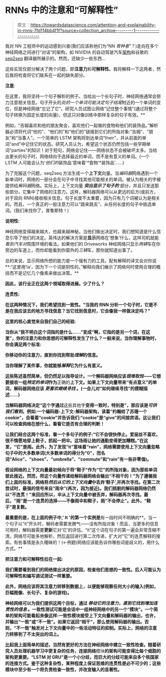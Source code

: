 # RNNs 中的注意和“可解释性”

> 原文：<https://towardsdatascience.com/attention-and-explainability-in-rnns-7fd114bb4f1f?source=collection_archive---------1----------------------->

我对 NN 工程师中的运动感到兴奋(我们应该称他们为“NN *育种者*”？)走向在多个神经网络之间进行“对话”的架构，如 NIVIDIA 的自动驾驶汽车[架构](https://www.youtube.com/watch?v=URmxzxYlmtg)和谷歌的 [seq2seq](https://papers.nips.cc/paper/5346-sequence-to-sequence-learning-with-neural-networks.pdf) 翻译器所展示的。然而，还缺少一些东西…

这些实现仅部分解决了两个问题，即**注意力**和**可解释性**。我将解释一下这两者，然后我将检查将它们联系在一起的缺失部分。

**注意**:

在这里，我将坚持一个句子解析的例子。当给出一个长句子时，神经网络通常会努力注意相关信息。句子开头的*处的一个单词可能决定句子结尾*附近的一个单词的变位，但是神经网络“忘记了它”。研究人员试图让网络“记住整个事情”(通过将整个句子转换为固定长度的向量)，但这只对像训练中那样复杂的句子有效。**

例如，“吉姆喜欢和他的朋友聚会，喜欢他们一起做的食物和他们的装饰品。”解析器必须将代词“他的”、“他们的”和“他们的”链接到它们的所指对象:“吉姆”、“朋友”和“当事人”。一个简单的 LSTM 架构将到达单词“their”，并从前面的单词“and”中记住它的状态。研究人员认为，希望这个状态仍然包括一些早期单词“parties”的知识！对于短句，网络会记住——网络状态不会被破坏太多。当给出更长的句子时，网络倾向于选择最近的单词，而不是有意义的单词。(一个 LSTM 人可能会认为'*他们的*装饰品'意味着'*食物'*装饰品'……)

为了克服这个问题，seq2seq 方法生成一个**上下文**向量。当*编码器*网络遇到一个新单词时，网络的一部分会在句子中寻找其他可能相关的单词。被认为相关的字被提供给*解码器*网络。实际上，上下文向量 ***突出显示了句子的*** 部分，并且只发送那些部分。它集中了网络的注意力。这样，解码器网络可以从更远的后方(或前方，对于双向 RNN)接收相关信息。句子长度不太重要，因为只有几个词被认为是相关的。而且，一个真正的一般注意力可以“跳来跳去”，从任何长度的句子中挑选单词。(我们来找你了，普鲁斯特！)

**说明性**:

神经网络变得越来越大，也越来越神秘。当他们做出决定时，我们想知道是什么信息引导了他们的决定。英伟达的解决方案是**显示**网络在‘想象’什么，这样司机就能*看到汽车对*周围环境的看法。如果他们的 Driveworks 神经网络只显示*两辆*车在你旁边的车道上，而你却能看到你窗外的*三辆*车，那你就知道出事了。

总的来说，显示网络所想的能力是一个强有力的工具。配有解释的译文会对你说**:“这里用‘la’，因为下一个词是阴性的。”解释向我们展示了网络何时使用合理的概括而不是记忆几个像素来做出决策。**

**因此，该行业正在这两个领域取得进展。少了什么？**

****连贯性**:**

**在这两种情况下，我们希望找到一致性。“当我的 RNN 分析一个句子时，它是不是在我应该去的地方寻找信息？当它找到信息时，它会像我一样做决定吗？”**

**这里的核心直觉来自我们自己的经验:**

**当你从“我不明白这个词指的是什么……”变成“啊，它指的是另一个词，在这里”，你的注意力和你思想的可解释性发生了什么？一般来说，当你理解事物时，你会满足两个标准:**

**你移动你的注意力，直到你找到帮助*理解*的信息。**

**当你理解了某件事，你就能够*解释*它为什么有意义。**

**这些陈述虽然简单，但仍然足以指导设计。一个解码器网络应该*很难取悦*——它想要接收一组*特定的单词*作为**正确的**上下文。如果上下文向量带来“有点意义”的单词，解码器网络应该 ***更喜欢继续寻找*** 。(一会儿对“如何继续寻找”的模糊描述……)**

**当解码器网络决定“**这个**字通过**这些其他字**变得一致时，特别是”，那应该是*可供我们看到*。例如:一个编码器-上下文-解码器架构，读着“约翰给了苏珊一个 cookie”，会看着“cookie”并告诉我们:“cookie”是“give”的间接宾语。这让我们可以检查网络在想什么，看看它是否有合理的判断！**

**让我们结合这两个标准，看一个多句子的例子:“它不会很快停止。爱丽丝不喜欢，很不情愿地穿上鞋子，抓起一把伞。这场雨让她的通勤变得更加糟糕。”在这里，“它”是雨。此外，为了发现“it”意味着“rain”，网络需要使用上下文向量忽略句子中的大多数单词(大多数单词的得分为“0”，而名词“Alice”、“shoes”、“umbrella”、“commute”和“rain”有一些非零值)。**

**假设网络的上下文向量最初倾向于将“鞋子”作为“它”的所指对象，因为那些单词彼此接近。然而，将这个向量传递给解码器网络会输出“不相干的！”为了遵循我们上面的标准，网络将*然后从它的上下文向量*中丢弃‘鞋子’,并再次寻找。在第二次尝试时，最强的信号来自“雨伞”(再次，因为接近)。我们挑剔的解码器网络仍然以“不连贯！”来回应所以，伞从上下文向量中被丢弃，解码器再次寻找。最后，“雨”是一个连贯的选择——不像雨伞和鞋子，雨“不会停止”。此外，“鞋子”是复数。**

**最重要的是，在上面的例子中,' It '的第一个实例是**有一段时间不明确的**。当一个句子以“it”开头时，解码者需要发脾气——没有所指对象！而且，当更多的信息可用时，解码器需要**更新**它对‘它’的评估。“it”这个词在句子的第一遍会非常含糊不清。网络尽可能多地解析，然后返回进行第二次传递，扩大对“它”的连贯解释的搜索。有些事情是永久暧昧的！(<-例题)网络应该能告诉你哪些词是歧义的，用什么方式。**

****把注意力和可解释性拉在一起**:**

**我们需要看到我们的网络做出决定的原因，检查他们思想的一致性。后人可能认为可解释性和编写调试测试一样重要。**

**此外，网络应该将其注意力转移到数据上，以便能够观察任何大小的输入(例如，巨幅图像、长句子、复杂的游戏)。**

**神经网络可以为我们提供这两个目标，通过 ***移动它的注意力，直到它找到增加连贯性的信息*** 。一致性测试可能是会话中一组神经网络中的另一个“模块”。一个简单的架构可能看起来像这样:一致性模块接受上下文向量和解码器的输出，也许，并输出“一致”或“不一致”。如果它返回“相干”，那么使用解码器的输出。否则，“不一致”触发对上下文向量中的一些活动特征的抑制。实际上，网络的注意力转移到了不太突出的词上。**

**比起我上面简单的描述，当然有更好的方法在神经网络中建立一致性检查。随着研究人员处理机器学习中更复杂的任务，连接网络**模块**的架构可能变得比每个细胞的架构更重要。“LSTM 对 GRU”是一个小分歧，而巨大的分歧可能来自多个核国家的连接方式。鉴于这种复杂性，某种程度上保证思维的连贯性是必不可少的；这些模块中至少有一个将负责检查一致性，并改变输入的显著性。**